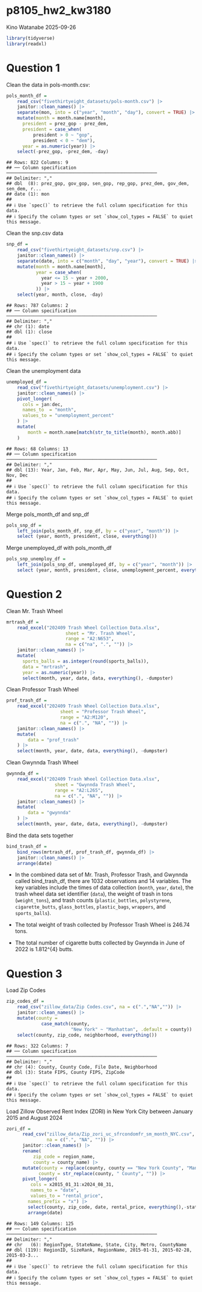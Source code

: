 p8105_hw2_kw3180
================
Kino Watanabe
2025-09-26

``` r
library(tidyverse)
library(readxl)
```

# Question 1

Clean the data in pols-month.csv:

``` r
pols_month_df = 
    read_csv("fivethirtyeight_datasets/pols-month.csv") |> 
    janitor::clean_names() |> 
    separate(mon, into = c("year", "month", "day"), convert = TRUE) |> 
    mutate(month = month.name[month],
      president = prez_gop - prez_dem,
      president = case_when(
          president > 0 ~ "gop",
          president < 0 ~ "dem"),
      year = as.numeric(year)) |> 
    select(-prez_gop, -prez_dem, -day)
```

    ## Rows: 822 Columns: 9
    ## ── Column specification ────────────────────────────────────────────────────────
    ## Delimiter: ","
    ## dbl  (8): prez_gop, gov_gop, sen_gop, rep_gop, prez_dem, gov_dem, sen_dem, r...
    ## date (1): mon
    ## 
    ## ℹ Use `spec()` to retrieve the full column specification for this data.
    ## ℹ Specify the column types or set `show_col_types = FALSE` to quiet this message.

Clean the snp.csv data

``` r
snp_df = 
    read_csv("fivethirtyeight_datasets/snp.csv") |> 
    janitor::clean_names() |> 
    separate(date, into = c("month", "day", "year"), convert = TRUE) |> 
    mutate(month = month.name[month],
           year = case_when(
             year <= 15 ~ year + 2000,
             year > 15 ~ year + 1900
           )) |> 
    select(year, month, close, -day)
```

    ## Rows: 787 Columns: 2
    ## ── Column specification ────────────────────────────────────────────────────────
    ## Delimiter: ","
    ## chr (1): date
    ## dbl (1): close
    ## 
    ## ℹ Use `spec()` to retrieve the full column specification for this data.
    ## ℹ Specify the column types or set `show_col_types = FALSE` to quiet this message.

Clean the unemployment data

``` r
unemployed_df = 
    read_csv("fivethirtyeight_datasets/unemployment.csv") |> 
    janitor::clean_names() |> 
    pivot_longer(
      cols = jan:dec,
      names_to  = "month",
      values_to = "unemployment_percent"
    ) |> 
    mutate(
        month = month.name[match(str_to_title(month), month.abb)]
    )
```

    ## Rows: 68 Columns: 13
    ## ── Column specification ────────────────────────────────────────────────────────
    ## Delimiter: ","
    ## dbl (13): Year, Jan, Feb, Mar, Apr, May, Jun, Jul, Aug, Sep, Oct, Nov, Dec
    ## 
    ## ℹ Use `spec()` to retrieve the full column specification for this data.
    ## ℹ Specify the column types or set `show_col_types = FALSE` to quiet this message.

Merge pols_month_df and snp_df

``` r
pols_snp_df = 
    left_join(pols_month_df, snp_df, by = c("year", "month")) |> 
    select (year, month, president, close, everything())
```

Merge unemployed_df with pols_month_df

``` r
pols_snp_unemploy_df = 
    left_join(pols_snp_df, unemployed_df, by = c("year", "month")) |> 
    select (year, month, president, close, unemployment_percent, everything())
```

# Question 2

Clean Mr. Trash Wheel

``` r
mrtrash_df = 
    read_excel("202409 Trash Wheel Collection Data.xlsx", 
                      sheet = "Mr. Trash Wheel",
                      range = "A2:N653",
                      na = c("na", ".", "")) |> 
    janitor::clean_names() |> 
    mutate(
      sports_balls = as.integer(round(sports_balls)),
      data = "mrtrash",
      year = as.numeric(year)) |> 
      select(month, year, date, data, everything(), -dumpster)
```

Clean Professor Trash Wheel

``` r
prof_trash_df =
    read_excel("202409 Trash Wheel Collection Data.xlsx",
                    sheet = "Professor Trash Wheel",
                    range = "A2:M120",
                    na = c(".", "NA", "")) |> 
    janitor::clean_names() |> 
    mutate(
        data = "prof_trash"
    ) |> 
    select(month, year, date, data, everything(), -dumpster)
```

Clean Gwynnda Trash Wheel

``` r
gwynnda_df = 
    read_excel("202409 Trash Wheel Collection Data.xlsx",
                  sheet = "Gwynnda Trash Wheel",
                  range = "A2:L265",
                  na = c(".", "NA", "")) |> 
    janitor::clean_names() |> 
    mutate(
        data = "gwynnda"
    ) |> 
    select(month, year, date, data, everything(), -dumpster)
```

Bind the data sets together

``` r
bind_trash_df = 
    bind_rows(mrtrash_df, prof_trash_df, gwynnda_df) |> 
    janitor::clean_names() |> 
    arrange(date)
```

- In the combined data set of Mr. Trash, Professor Trash, and Gwynnda
  called bind_trash_df, there are 1032 observations and 14 variables.
  The key variables include the times of data collection (`month`,
  `year`, `date`), the trash wheel data set identifier (`data`), the
  weight of trash in tons (`weight_tons`), and trash counts
  (`plastic_bottles`, `polystyrene`, `cigarette_butts`, `glass_bottles`,
  `plastic_bags`, `wrappers`, and `sports_balls`).

- The total weight of trash collected by Professor Trash Wheel is 246.74
  tons.

- The total number of cigarette butts collected by Gwynnda in June of
  2022 is 1.812^{4} butts.

# Question 3

Load Zip Codes

``` r
zip_codes_df = 
    read_csv("zillow_data/Zip Codes.csv", na = c(".","NA","")) |> 
    janitor::clean_names() |> 
    mutate(county = 
             case_match(county,
                        "New York" ~ "Manhattan", .default = county)) |> 
    select(county, zip_code, neighborhood, everything())
```

    ## Rows: 322 Columns: 7
    ## ── Column specification ────────────────────────────────────────────────────────
    ## Delimiter: ","
    ## chr (4): County, County Code, File Date, Neighborhood
    ## dbl (3): State FIPS, County FIPS, ZipCode
    ## 
    ## ℹ Use `spec()` to retrieve the full column specification for this data.
    ## ℹ Specify the column types or set `show_col_types = FALSE` to quiet this message.

Load Zillow Observed Rent Index (ZORI) in New York City between January
2015 and August 2024

``` r
zori_df = 
      read_csv("zillow_data/Zip_zori_uc_sfrcondomfr_sm_month_NYC.csv", 
               na = c(".", "NA", "")) |> 
      janitor::clean_names() |> 
      rename(
          zip_code = region_name,
          county = county_name) |> 
      mutate(county = replace(county, county == "New York County", "Manhattan"),
            county = str_replace(county, " County", "")) |> 
      pivot_longer(
         cols = x2015_01_31:x2024_08_31,
         names_to = "date",
         values_to = "rental_price",
        names_prefix = "x") |> 
        select(county, zip_code, date, rental_price, everything(),-state_name) |> 
        arrange(date)
```

    ## Rows: 149 Columns: 125
    ## ── Column specification ────────────────────────────────────────────────────────
    ## Delimiter: ","
    ## chr   (6): RegionType, StateName, State, City, Metro, CountyName
    ## dbl (119): RegionID, SizeRank, RegionName, 2015-01-31, 2015-02-28, 2015-03-3...
    ## 
    ## ℹ Use `spec()` to retrieve the full column specification for this data.
    ## ℹ Specify the column types or set `show_col_types = FALSE` to quiet this message.
